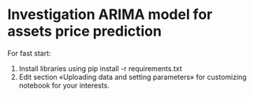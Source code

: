 # Investigation ARIMA model for assets price prediction
For fast start: 
1. Install libraries using pip install -r requirements.txt
2. Edit section «Uploading data and setting parameters» for customizing notebook for your interests.
